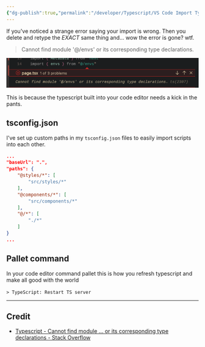 ```yaml
---
{"dg-publish":true,"permalink":"/developer/Typescript/VS Code Import Typescript Error/","tags":["typescript","text_editor","vscode","code"],"created":"2024-07-24T13:35:33.000-05:00","updated":"2024-07-24T13:35:33.000-05:00"}
---
```


If you've noticed a strange error saying your import is wrong. Then you delete and retype the *EXACT* same thing and... wow the error is gone? wtf.

> Cannot find module '@/envs' or its corresponding type declarations.

![attachments/Pasted image 20240724132838.png](/img/user/attachments/Pasted%20image%2020240724132838.png)

This is because the typescript built into your code editor needs a kick in the pants. 
## tsconfig.json
I've set up custom paths in my `tsconfig.json` files to easily import scripts into each other. 
```json
...
"baseUrl": ".",
"paths": {
	"@styles/*": [
		"src/styles/*"
	],
	"@components/*": [
		"src/components/*"
	],
	"@/*": [
		"./*"
	]
}
...
```
## Pallet command
In your code editor command pallet this is how you refresh typescript and make all good with the world 

`> TypeScript: Restart TS server`

---
## Credit
- [Typescript - Cannot find module ... or its corresponding type declarations - Stack Overflow](https://stackoverflow.com/questions/64732623/typescript-cannot-find-module-or-its-corresponding-type-declarations)